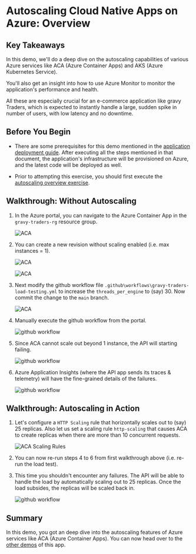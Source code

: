 # Autoscaling Cloud Native Apps on Azure: Overview

## Key Takeaways

In this demo, we'll do a deep dive on the autoscaling capabilities of various Azure services like ACA (Azure Container Apps) and AKS (Azure Kubernetes Service).

You'll also get an insight into how to use Azure Monitor to monitor the application's performance and health.

All these are especially crucial for an e-commerce application like gravy Traders, which is expected to instantly handle a large, sudden spike in number of users, with low latency and no downtime.

## Before You Begin

* There are some prerequisites for this demo mentioned in the [application deployment guide](../docs/../../docs/app-deployment-guide.md). After executing all the steps mentioned in that document, the application's infrastructure will be provisioned on Azure, and the latest code will be deployed as well.

* Prior to attempting this exercise, you should first execute the [autoscaling overview exercise](./overview.md).

## Walkthrough: Without Autoscaling

1. In the Azure portal, you can navigate to the Azure Container App in the `gravy-traders-rg` resource group.

   ![ACA](./media/aca.png)

2. You can create a new revision without scaling enabled (i.e. max instances = 1).

   ![ACA](./media/aca-revision1.png)

   ![ACA](./media/aca-revision2.png)

3. Next modify the github workflow file `.github\workflows\gravy-traders-load-testing.yml` to increase the `threads_per_engine` to (say) 30. Now commit the change to the `main` branch.

   ![ACA](./media/github-action-edit1.png)

4. Manually execute the github workflow from the portal.

   ![github workflow](./media/github-workflow.png)

5. Since ACA cannot scale out beyond 1 instance, the API will starting failing.

   ![github workflow](./media/l300-load-5xx.png)

6. Azure Application Insights (where the API app sends its traces & telemetry) will have the fine-grained details of the failures.

   ![github workflow](./media/l300-load-failures.png)

## Walkthrough: Autoscaling in Action

1. Let's configure a `HTTP Scaling` rule that horizontally scales out to (say) 25 replicas. Also let us set a scaling rule `http-scaling` that causes ACA to create replicas when there are more than 10 concurrent requests.

   ![ACA Scaling Rules](./media/l300-scaling.png)

2. You can now re-run steps 4 to 6 from first walkthrough above (i.e. re-run the load test).

3. This time you shouldn't encounter any failures. The API will be able to handle the load by automatically scaling out to 25 replicas. Once the load subsides, the replicas will be scaled back in.

   ![github workflow](./media/l300-scale-out.png)

## Summary

In this demo, you got an deep dive into the autoscaling features of Azure services like ACA (Azure Container Apps). You can now head over to the [other demos](../../demo-scripts/) of this app.
